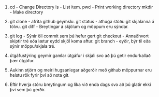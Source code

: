 1.
    cd - Change Directory
    ls - List item.
    pwd - Print working directory
    mkdir - Make directory

2. 
    git clone - afrita github geymslu.
    git status - athuga stöðu git skjalanna á tölvu.
    git diff - Breytingar á skjölum og möppum eru sýndar. 

3.
    git log - Sýnir öll commit sem þú hefur gert
    git checkout - Annaðhvort skiptir tré eða lætur eydd skjöl koma aftur.
    git branch - eyðir, býr til eða sýnir möppu/skjala tré.

4. útgáfustýring geymir gamlar útgáfur í skjali svo að þú getir endurkallað þær útgáfur.

5. Aukinn stjórn og meiri hugsanlegar aðgerðir með github möppurnar eru helstu rök fyrir því að nota    git.

6. Eftir hverja stóru breytingum og líka við enda dags svo að þú glatir ekki því sem þú gerðir.